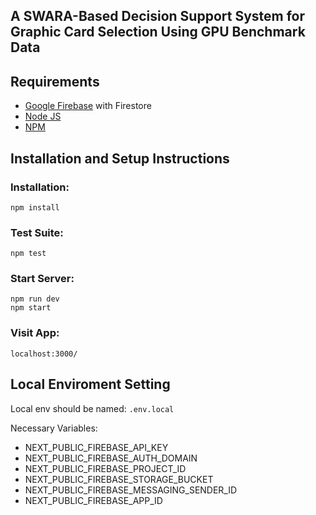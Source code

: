 ## A SWARA-Based Decision Support System for Graphic Card Selection Using GPU Benchmark Data

## Requirements
* [Google Firebase](https://firebase.google.com) with Firestore
* [Node JS](https://nodejs.org/)
* [NPM](https://www.npmjs.com/)

## Installation and Setup Instructions


### Installation:

`npm install`  

### Test Suite:  

`npm test`  

### Start Server:

`npm run dev`  
`npm start`  

### Visit App:

`localhost:3000/`  


## Local Enviroment Setting

Local env should be named: `.env.local`

Necessary Variables: 
* NEXT_PUBLIC_FIREBASE_API_KEY
* NEXT_PUBLIC_FIREBASE_AUTH_DOMAIN
* NEXT_PUBLIC_FIREBASE_PROJECT_ID
* NEXT_PUBLIC_FIREBASE_STORAGE_BUCKET
* NEXT_PUBLIC_FIREBASE_MESSAGING_SENDER_ID
* NEXT_PUBLIC_FIREBASE_APP_ID